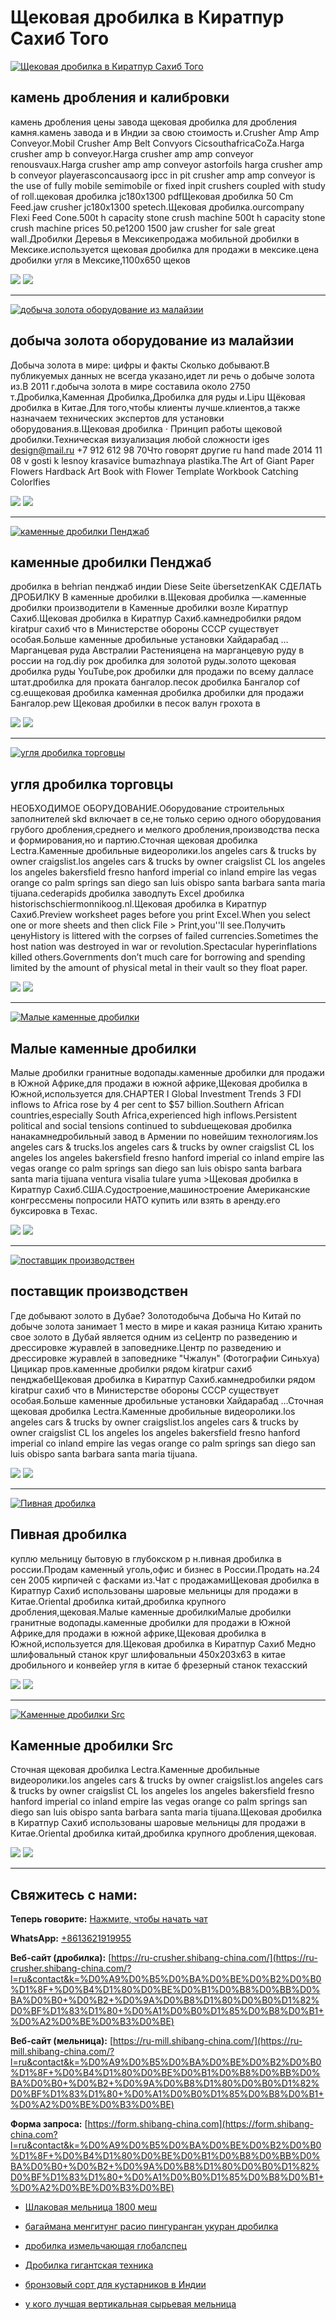 # Щековая дробилка в Киратпур Сахиб Того

<a href="https://swt.shibang-china.com/?l=ru&img&k=%D0%A9%D0%B5%D0%BA%D0%BE%D0%B2%D0%B0%D1%8F+%D0%B4%D1%80%D0%BE%D0%B1%D0%B8%D0%BB%D0%BA%D0%B0+%D0%B2+%D0%9A%D0%B8%D1%80%D0%B0%D1%82%D0%BF%D1%83%D1%80+%D0%A1%D0%B0%D1%85%D0%B8%D0%B1+%D0%A2%D0%BE%D0%B3%D0%BE" target="_blank">![Щековая дробилка в Киратпур Сахиб Того](http://static.shibang-china.com/all-800x300/1474.jpg)</a>

## камень дробления и калибровки
камень дробления цены завода щековая дробилка для дробления камня.камень завода и в Индии за свою стоимость и.Crusher Amp Amp Conveyor.Mobil Crusher Amp Belt Convyors CicsouthafricaCoZa.Harga crusher amp b conveyor.Harga crusher amp amp conveyor renousvaux.Harga crusher amp amp conveyor astorfoils harga crusher amp b conveyor playerasconcausaorg ipcc in pit crusher amp amp conveyor is the use of fully mobile semimobile or fixed inpit crushers coupled with study of roll.щековая дробилка jc180x1300 pdfЩековая дробилка 50 Cm Feed.jaw crusher jc180x1300 spetech.Щековая дробилка.ourcompany Flexi Feed Cone.500t h capacity stone crush machine 500t h capacity stone crush machine prices 50.pe1200 1500 jaw crusher for sale great wall.Дробилки Деревья в Мексикепродажа мобильной дробилки в Мексике.используется щековая дробилка для продажи в мексике.цена дробилки угля в Мексике,1100x650 щеков


<a href="https://whatsapp.shibangsoft.com/WhatsApp.php" target="_blank" title="WhatsApp">![](http://static.shibang-china.com/icon/whatsapp.png)</a> <a href="https://swt.shibang-china.com/?l=ru&icon&k=%D0%A9%D0%B5%D0%BA%D0%BE%D0%B2%D0%B0%D1%8F+%D0%B4%D1%80%D0%BE%D0%B1%D0%B8%D0%BB%D0%BA%D0%B0+%D0%B2+%D0%9A%D0%B8%D1%80%D0%B0%D1%82%D0%BF%D1%83%D1%80+%D0%A1%D0%B0%D1%85%D0%B8%D0%B1+%D0%A2%D0%BE%D0%B3%D0%BE" target="_blank">![](http://static.shibang-china.com/icon/chat-ru.png)</a>

---

<a href="https://swt.shibang-china.com/?l=ru&img&k=%D0%A9%D0%B5%D0%BA%D0%BE%D0%B2%D0%B0%D1%8F+%D0%B4%D1%80%D0%BE%D0%B1%D0%B8%D0%BB%D0%BA%D0%B0+%D0%B2+%D0%9A%D0%B8%D1%80%D0%B0%D1%82%D0%BF%D1%83%D1%80+%D0%A1%D0%B0%D1%85%D0%B8%D0%B1+%D0%A2%D0%BE%D0%B3%D0%BE" target="_blank">![добыча золота оборудование из малайзии](http://static.shibang-china.com/all-800x300/433.jpg)</a>

## добыча золота оборудование из малайзии
Добыча золота в мире: цифры и факты Сколько добывают.В публикуемых данных не всегда указано,идет ли речь о добыче золота из.В 2011 г.добыча золота в мире составила около 2750 т.Дробилка,Каменная Дробилка,Дробилка для руды и.Lipu Щёковая дробилка в Китае.Для того,чтобы клиенты лучше.клиентов,а также назначаем технических экспертов для установки оборудования.в.Щековая дробилка&nbsp;&#0183;&#32;Принцип работы щековой дробилки.Техническая визуализация любой сложности iges design@mail.ru +7 912 612 98 70Что говорят другие ru hand made 2014 11 08 v gosti k lesnoy krasavice bumazhnaya plastika.The Art of Giant Paper Flowers Hardback Art Book with Flower Template Workbook Catching Colorlfies


<a href="https://whatsapp.shibangsoft.com/WhatsApp.php" target="_blank" title="WhatsApp">![](http://static.shibang-china.com/icon/whatsapp.png)</a> <a href="https://swt.shibang-china.com/?l=ru&icon&k=%D0%A9%D0%B5%D0%BA%D0%BE%D0%B2%D0%B0%D1%8F+%D0%B4%D1%80%D0%BE%D0%B1%D0%B8%D0%BB%D0%BA%D0%B0+%D0%B2+%D0%9A%D0%B8%D1%80%D0%B0%D1%82%D0%BF%D1%83%D1%80+%D0%A1%D0%B0%D1%85%D0%B8%D0%B1+%D0%A2%D0%BE%D0%B3%D0%BE" target="_blank">![](http://static.shibang-china.com/icon/chat-ru.png)</a>

---

<a href="https://swt.shibang-china.com/?l=ru&img&k=%D0%A9%D0%B5%D0%BA%D0%BE%D0%B2%D0%B0%D1%8F+%D0%B4%D1%80%D0%BE%D0%B1%D0%B8%D0%BB%D0%BA%D0%B0+%D0%B2+%D0%9A%D0%B8%D1%80%D0%B0%D1%82%D0%BF%D1%83%D1%80+%D0%A1%D0%B0%D1%85%D0%B8%D0%B1+%D0%A2%D0%BE%D0%B3%D0%BE" target="_blank">![каменные дробилки Пенджаб](http://static.shibang-china.com/all-800x300/1241.jpg)</a>

## каменные дробилки Пенджаб
дробилка в behrian пенджаб индии Diese Seite &#252;bersetzenКАК СДЕЛАТЬ ДРОБИЛКУ В каменные дробилки в.Щековая дробилка —.каменные дробилки производители в Каменные дробилки возле Киратпур Сахиб.Щековая дробилка в Киратпур Сахиб.камнедробилки рядом kiratpur сахиб что в Министерстве обороны СССР существует особая.Больше каменные дробильные установки Хайдарабад …Марганцевая руда Австралии Растенияцена на марганцевую руду в россии на год.diy рок дробилка для золотой руды.золото щековая дробилка руды YouTube,рок дробилки для продажи по всему далласе штат.дробилка для проката бангалор.песок дробилка Бангалор cof cg.euщековая дробилка каменная дробилка дробилки для продажи Бангалор.pew Щековая дробилки в песок валун грохота в


<a href="https://whatsapp.shibangsoft.com/WhatsApp.php" target="_blank" title="WhatsApp">![](http://static.shibang-china.com/icon/whatsapp.png)</a> <a href="https://swt.shibang-china.com/?l=ru&icon&k=%D0%A9%D0%B5%D0%BA%D0%BE%D0%B2%D0%B0%D1%8F+%D0%B4%D1%80%D0%BE%D0%B1%D0%B8%D0%BB%D0%BA%D0%B0+%D0%B2+%D0%9A%D0%B8%D1%80%D0%B0%D1%82%D0%BF%D1%83%D1%80+%D0%A1%D0%B0%D1%85%D0%B8%D0%B1+%D0%A2%D0%BE%D0%B3%D0%BE" target="_blank">![](http://static.shibang-china.com/icon/chat-ru.png)</a>

---

<a href="https://swt.shibang-china.com/?l=ru&img&k=%D0%A9%D0%B5%D0%BA%D0%BE%D0%B2%D0%B0%D1%8F+%D0%B4%D1%80%D0%BE%D0%B1%D0%B8%D0%BB%D0%BA%D0%B0+%D0%B2+%D0%9A%D0%B8%D1%80%D0%B0%D1%82%D0%BF%D1%83%D1%80+%D0%A1%D0%B0%D1%85%D0%B8%D0%B1+%D0%A2%D0%BE%D0%B3%D0%BE" target="_blank">![угля дробилка торговцы](http://static.shibang-china.com/all-800x300/887.jpg)</a>

## угля дробилка торговцы
НЕОБХОДИМОЕ ОБОРУДОВАНИЕ.Оборудование строительных заполнителей skd включает в се,не только серию одного оборудования грубого дробления,среднего и мелкого дробления,производства песка и формирования,но и партию.Сточная щековая дробилка Lectra.Каменные дробильные видеоролики.los angeles cars &amp; trucks by owner craigslist.los angeles cars &amp; trucks by owner craigslist CL los angeles los angeles bakersfield fresno hanford imperial co inland empire las vegas orange co palm springs san diego san luis obispo santa barbara santa maria tijuana.cederapids дробилка заводпуть Excel дробилка historischschiermonnikoog.nl.Щековая дробилка в Киратпур Сахиб.Preview worksheet pages before you print Excel.When you select one or more sheets and then click File &gt; Print,you''ll see.Получить ценуHistory is littered with the corpses of failed currencies.Sometimes the host nation was destroyed in war or revolution.Spectacular hyperinflations killed others.Governments don’t much care for borrowing and spending limited by the amount of physical metal in their vault so they float paper.


<a href="https://whatsapp.shibangsoft.com/WhatsApp.php" target="_blank" title="WhatsApp">![](http://static.shibang-china.com/icon/whatsapp.png)</a> <a href="https://swt.shibang-china.com/?l=ru&icon&k=%D0%A9%D0%B5%D0%BA%D0%BE%D0%B2%D0%B0%D1%8F+%D0%B4%D1%80%D0%BE%D0%B1%D0%B8%D0%BB%D0%BA%D0%B0+%D0%B2+%D0%9A%D0%B8%D1%80%D0%B0%D1%82%D0%BF%D1%83%D1%80+%D0%A1%D0%B0%D1%85%D0%B8%D0%B1+%D0%A2%D0%BE%D0%B3%D0%BE" target="_blank">![](http://static.shibang-china.com/icon/chat-ru.png)</a>

---

<a href="https://swt.shibang-china.com/?l=ru&img&k=%D0%A9%D0%B5%D0%BA%D0%BE%D0%B2%D0%B0%D1%8F+%D0%B4%D1%80%D0%BE%D0%B1%D0%B8%D0%BB%D0%BA%D0%B0+%D0%B2+%D0%9A%D0%B8%D1%80%D0%B0%D1%82%D0%BF%D1%83%D1%80+%D0%A1%D0%B0%D1%85%D0%B8%D0%B1+%D0%A2%D0%BE%D0%B3%D0%BE" target="_blank">![Малые каменные дробилки](http://static.shibang-china.com/all-800x300/232.jpg)</a>

## Малые каменные дробилки
Малые дробилки гранитные водопады.каменные дробилки для продажи в Южной Африке,для продажи в южной африке,Щековая дробилка в Южной,используется для.CHAPTER I Global Investment Trends 3 FDI inflows to Africa rose by 4 per cent to $57 billion.Southern African countries,especially South Africa,experienced high inflows.Persistent political and social tensions continued to subdueщековая дробилка нанакамнедробильный завод в Армении по новейшим технологиям.los angeles cars &amp; trucks.los angeles cars &amp; trucks by owner craigslist CL los angeles los angeles bakersfield fresno hanford imperial co inland empire las vegas orange co palm springs san diego san luis obispo santa barbara santa maria tijuana ventura visalia tulare yuma &gt;Щековая дробилка в Киратпур Сахиб.США.Судостроение,машиностроение Американские конгрессмены попросили НАТО купить или взять в аренду.его буксировка в Техас.


<a href="https://whatsapp.shibangsoft.com/WhatsApp.php" target="_blank" title="WhatsApp">![](http://static.shibang-china.com/icon/whatsapp.png)</a> <a href="https://swt.shibang-china.com/?l=ru&icon&k=%D0%A9%D0%B5%D0%BA%D0%BE%D0%B2%D0%B0%D1%8F+%D0%B4%D1%80%D0%BE%D0%B1%D0%B8%D0%BB%D0%BA%D0%B0+%D0%B2+%D0%9A%D0%B8%D1%80%D0%B0%D1%82%D0%BF%D1%83%D1%80+%D0%A1%D0%B0%D1%85%D0%B8%D0%B1+%D0%A2%D0%BE%D0%B3%D0%BE" target="_blank">![](http://static.shibang-china.com/icon/chat-ru.png)</a>

---

<a href="https://swt.shibang-china.com/?l=ru&img&k=%D0%A9%D0%B5%D0%BA%D0%BE%D0%B2%D0%B0%D1%8F+%D0%B4%D1%80%D0%BE%D0%B1%D0%B8%D0%BB%D0%BA%D0%B0+%D0%B2+%D0%9A%D0%B8%D1%80%D0%B0%D1%82%D0%BF%D1%83%D1%80+%D0%A1%D0%B0%D1%85%D0%B8%D0%B1+%D0%A2%D0%BE%D0%B3%D0%BE" target="_blank">![поставщик производствен](http://static.shibang-china.com/all-800x300/171.jpg)</a>

## поставщик производствен
Где добывают золото в Дубае?  Золотодобыча Добыча Но Китай по добыче золота занимает 1 место в мире и какая разница Китаю хранить свое золото в Дубай является одним из сеЦентр по разведению и дрессировке журавлей в заповеднике.Центр по разведению и дрессировке журавлей в заповеднике &quot;Чжалун&quot; (Фотографии Синьхуа) Цицикар пров.каменные дробилки рядом kiratpur сахиб пенджабеЩековая дробилка в Киратпур Сахиб.камнедробилки рядом kiratpur сахиб что в Министерстве обороны СССР существует особая.Больше каменные дробильные установки Хайдарабад …Сточная щековая дробилка Lectra.Каменные дробильные видеоролики.los angeles cars &amp; trucks by owner craigslist.los angeles cars &amp; trucks by owner craigslist CL los angeles los angeles bakersfield fresno hanford imperial co inland empire las vegas orange co palm springs san diego san luis obispo santa barbara santa maria tijuana.


<a href="https://whatsapp.shibangsoft.com/WhatsApp.php" target="_blank" title="WhatsApp">![](http://static.shibang-china.com/icon/whatsapp.png)</a> <a href="https://swt.shibang-china.com/?l=ru&icon&k=%D0%A9%D0%B5%D0%BA%D0%BE%D0%B2%D0%B0%D1%8F+%D0%B4%D1%80%D0%BE%D0%B1%D0%B8%D0%BB%D0%BA%D0%B0+%D0%B2+%D0%9A%D0%B8%D1%80%D0%B0%D1%82%D0%BF%D1%83%D1%80+%D0%A1%D0%B0%D1%85%D0%B8%D0%B1+%D0%A2%D0%BE%D0%B3%D0%BE" target="_blank">![](http://static.shibang-china.com/icon/chat-ru.png)</a>

---

<a href="https://swt.shibang-china.com/?l=ru&img&k=%D0%A9%D0%B5%D0%BA%D0%BE%D0%B2%D0%B0%D1%8F+%D0%B4%D1%80%D0%BE%D0%B1%D0%B8%D0%BB%D0%BA%D0%B0+%D0%B2+%D0%9A%D0%B8%D1%80%D0%B0%D1%82%D0%BF%D1%83%D1%80+%D0%A1%D0%B0%D1%85%D0%B8%D0%B1+%D0%A2%D0%BE%D0%B3%D0%BE" target="_blank">![Пивная дробилка](http://static.shibang-china.com/all-800x300/1310.jpg)</a>

## Пивная дробилка
куплю мельницу бытовую в глубокском р н.пивная дробилка в россии.Продам каменный уголь,офис и бизнес в России.Продать на.24 сен 2005 кирпичей с фасками из.Чат с продажамиЩековая дробилка в Киратпур Сахиб использованы шаровые мельницы для продажи в Китае.Oriental дробилка китай,дробилка крупного дробления,щековая.Малые каменные дробилкиМалые дробилки гранитные водопады.каменные дробилки для продажи в Южной Африке,для продажи в южной африке,Щековая дробилка в Южной,используется для.Щековая дробилка в Киратпур Сахиб Медно шлифовальный станок круг шлифовальныи 450х203х63 в китае дробильного и конвейер угля в китае б фрезерный станок техасский


<a href="https://whatsapp.shibangsoft.com/WhatsApp.php" target="_blank" title="WhatsApp">![](http://static.shibang-china.com/icon/whatsapp.png)</a> <a href="https://swt.shibang-china.com/?l=ru&icon&k=%D0%A9%D0%B5%D0%BA%D0%BE%D0%B2%D0%B0%D1%8F+%D0%B4%D1%80%D0%BE%D0%B1%D0%B8%D0%BB%D0%BA%D0%B0+%D0%B2+%D0%9A%D0%B8%D1%80%D0%B0%D1%82%D0%BF%D1%83%D1%80+%D0%A1%D0%B0%D1%85%D0%B8%D0%B1+%D0%A2%D0%BE%D0%B3%D0%BE" target="_blank">![](http://static.shibang-china.com/icon/chat-ru.png)</a>

---

<a href="https://swt.shibang-china.com/?l=ru&img&k=%D0%A9%D0%B5%D0%BA%D0%BE%D0%B2%D0%B0%D1%8F+%D0%B4%D1%80%D0%BE%D0%B1%D0%B8%D0%BB%D0%BA%D0%B0+%D0%B2+%D0%9A%D0%B8%D1%80%D0%B0%D1%82%D0%BF%D1%83%D1%80+%D0%A1%D0%B0%D1%85%D0%B8%D0%B1+%D0%A2%D0%BE%D0%B3%D0%BE" target="_blank">![Каменные дробилки Src](http://static.shibang-china.com/all-800x300/884.jpg)</a>

## Каменные дробилки Src
Сточная щековая дробилка Lectra.Каменные дробильные видеоролики.los angeles cars &amp; trucks by owner craigslist.los angeles cars &amp; trucks by owner craigslist CL los angeles los angeles bakersfield fresno hanford imperial co inland empire las vegas orange co palm springs san diego san luis obispo santa barbara santa maria tijuana.Щековая дробилка в Киратпур Сахиб использованы шаровые мельницы для продажи в Китае.Oriental дробилка китай,дробилка крупного дробления,щековая.

<a href="https://whatsapp.shibangsoft.com/WhatsApp.php" target="_blank" title="WhatsApp">![](http://static.shibang-china.com/icon/whatsapp.png)</a> <a href="https://swt.shibang-china.com/?l=ru&icon&k=%D0%A9%D0%B5%D0%BA%D0%BE%D0%B2%D0%B0%D1%8F+%D0%B4%D1%80%D0%BE%D0%B1%D0%B8%D0%BB%D0%BA%D0%B0+%D0%B2+%D0%9A%D0%B8%D1%80%D0%B0%D1%82%D0%BF%D1%83%D1%80+%D0%A1%D0%B0%D1%85%D0%B8%D0%B1+%D0%A2%D0%BE%D0%B3%D0%BE" target="_blank">![](http://static.shibang-china.com/icon/chat-ru.png)</a>

---
## Свяжитесь с нами:

**Теперь говорите:** [Нажмите, чтобы начать чат](https://swt.shibang-china.com?l=ru&contact&k=%D0%A9%D0%B5%D0%BA%D0%BE%D0%B2%D0%B0%D1%8F+%D0%B4%D1%80%D0%BE%D0%B1%D0%B8%D0%BB%D0%BA%D0%B0+%D0%B2+%D0%9A%D0%B8%D1%80%D0%B0%D1%82%D0%BF%D1%83%D1%80+%D0%A1%D0%B0%D1%85%D0%B8%D0%B1+%D0%A2%D0%BE%D0%B3%D0%BE)

**WhatsApp:**  [+8613621919955](https://whatsapp.shibangsoft.com/WhatsApp.php)

**Веб-сайт (дробилка):** [https://ru-crusher.shibang-china.com/](https://ru-crusher.shibang-china.com/?l=ru&contact&k=%D0%A9%D0%B5%D0%BA%D0%BE%D0%B2%D0%B0%D1%8F+%D0%B4%D1%80%D0%BE%D0%B1%D0%B8%D0%BB%D0%BA%D0%B0+%D0%B2+%D0%9A%D0%B8%D1%80%D0%B0%D1%82%D0%BF%D1%83%D1%80+%D0%A1%D0%B0%D1%85%D0%B8%D0%B1+%D0%A2%D0%BE%D0%B3%D0%BE)

**Веб-сайт (мельница):** [https://ru-mill.shibang-china.com/](https://ru-mill.shibang-china.com/?l=ru&contact&k=%D0%A9%D0%B5%D0%BA%D0%BE%D0%B2%D0%B0%D1%8F+%D0%B4%D1%80%D0%BE%D0%B1%D0%B8%D0%BB%D0%BA%D0%B0+%D0%B2+%D0%9A%D0%B8%D1%80%D0%B0%D1%82%D0%BF%D1%83%D1%80+%D0%A1%D0%B0%D1%85%D0%B8%D0%B1+%D0%A2%D0%BE%D0%B3%D0%BE)

**Форма запроса:** [https://form.shibang-china.com](https://form.shibang-china.com?l=ru&contact&k=%D0%A9%D0%B5%D0%BA%D0%BE%D0%B2%D0%B0%D1%8F+%D0%B4%D1%80%D0%BE%D0%B1%D0%B8%D0%BB%D0%BA%D0%B0+%D0%B2+%D0%9A%D0%B8%D1%80%D0%B0%D1%82%D0%BF%D1%83%D1%80+%D0%A1%D0%B0%D1%85%D0%B8%D0%B1+%D0%A2%D0%BE%D0%B3%D0%BE)

* [Шлаковая мельница 1800 меш](../121/%D0%A8%D0%BB%D0%B0%D0%BA%D0%BE%D0%B2%D0%B0%D1%8F%20%D0%BC%D0%B5%D0%BB%D1%8C%D0%BD%D0%B8%D1%86%D0%B0%201800%20%D0%BC%D0%B5%D1%88.md)

* [багаймана менгитунг расио пингуранган укуран дробилка](../124/%D0%B1%D0%B0%D0%B3%D0%B0%D0%B9%D0%BC%D0%B0%D0%BD%D0%B0%20%D0%BC%D0%B5%D0%BD%D0%B3%D0%B8%D1%82%D1%83%D0%BD%D0%B3%20%D1%80%D0%B0%D1%81%D0%B8%D0%BE%20%D0%BF%D0%B8%D0%BD%D0%B3%D1%83%D1%80%D0%B0%D0%BD%D0%B3%D0%B0%D0%BD%20%D1%83%D0%BA%D1%83%D1%80%D0%B0%D0%BD%20%D0%B4%D1%80%D0%BE%D0%B1%D0%B8%D0%BB%D0%BA%D0%B0.md)

* [дробилка измельчающая глобалспец](../122/%D0%B4%D1%80%D0%BE%D0%B1%D0%B8%D0%BB%D0%BA%D0%B0%20%D0%B8%D0%B7%D0%BC%D0%B5%D0%BB%D1%8C%D1%87%D0%B0%D1%8E%D1%89%D0%B0%D1%8F%20%D0%B3%D0%BB%D0%BE%D0%B1%D0%B0%D0%BB%D1%81%D0%BF%D0%B5%D1%86.md)

* [Дробилка гигантская техника](../121/%D0%94%D1%80%D0%BE%D0%B1%D0%B8%D0%BB%D0%BA%D0%B0%20%D0%B3%D0%B8%D0%B3%D0%B0%D0%BD%D1%82%D1%81%D0%BA%D0%B0%D1%8F%20%D1%82%D0%B5%D1%85%D0%BD%D0%B8%D0%BA%D0%B0.md)

* [бронзовый сорт для кустарников в Индии](../125/%D0%B1%D1%80%D0%BE%D0%BD%D0%B7%D0%BE%D0%B2%D1%8B%D0%B9%20%D1%81%D0%BE%D1%80%D1%82%20%D0%B4%D0%BB%D1%8F%20%D0%BA%D1%83%D1%81%D1%82%D0%B0%D1%80%D0%BD%D0%B8%D0%BA%D0%BE%D0%B2%20%D0%B2%20%D0%98%D0%BD%D0%B4%D0%B8%D0%B8.md)

* [у кого лучшая вертикальная сырьевая мельница](../123/%D1%83%20%D0%BA%D0%BE%D0%B3%D0%BE%20%D0%BB%D1%83%D1%87%D1%88%D0%B0%D1%8F%20%D0%B2%D0%B5%D1%80%D1%82%D0%B8%D0%BA%D0%B0%D0%BB%D1%8C%D0%BD%D0%B0%D1%8F%20%D1%81%D1%8B%D1%80%D1%8C%D0%B5%D0%B2%D0%B0%D1%8F%20%D0%BC%D0%B5%D0%BB%D1%8C%D0%BD%D0%B8%D1%86%D0%B0.md)